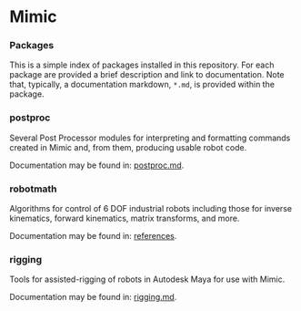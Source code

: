 # Mimic

### Packages

This is a simple index of packages installed in this repository. For each
package are provided a brief description and link to documentation. Note that,
typically, a documentation markdown, `*.md`, is provided within the package.


### postproc

Several Post Processor modules for interpreting and formatting commands created
in Mimic and, from them, producing usable robot code.

Documentation may be found in:
[postproc.md](https://git.autodesk.com/RobotOverlords/Mimic/blob/master/mimic/scripts/postproc/postproc.md).


### robotmath

Algorithms for control of 6 DOF industrial robots including those for inverse
kinematics, forward kinematics, matrix transforms, and more.

Documentation may be found in:
[references](https://git.autodesk.com/RobotOverlords/Mimic/tree/master/mimic/scripts/robotmath/references).


### rigging

Tools for assisted-rigging of robots in Autodesk Maya for use with Mimic.

Documentation may be found in:
[rigging.md](https://git.autodesk.com/RobotOverlords/Mimic/blob/master/mimic/scripts/rigging/rigging.md).


#
